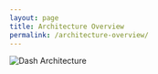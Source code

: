 ```yaml
---
layout: page
title: Architecture Overview
permalink: /architecture-overview/
---
```



![Dash Architecture](https://raw.githubusercontent.com/CDLUC3/dashdocs/master/DashArchitecture.png)